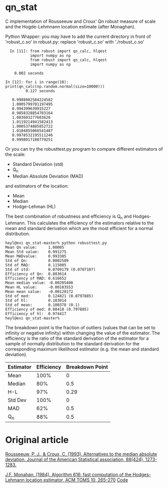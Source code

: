 # qn_stat
C implementation of Rousseeuw and Croux' Qn robust measure of scale and the Hogde-Lehmnann location estimate (after Monaghan).

Python Wrapper:  you may have to add the current directory in front of 'robust_c.so' in robust.py: replace 'robust_c.so' with './robust_c.so'
~~~
  In [11]: from robust import qn_calc, hlqest
           import numpy as np
           from robust import qn_calc, hlqest
           import numpy as np
           
    0.002 seconds
 
In [12]: for i in range(10): print(qn_calc(np.random.normal(size=10000)))
         0.127 seconds
         
   0.9988082584224582
   1.0005799701197495
   0.994399639915227
   0.9858328854703164
   1.003603277603626
   1.0119214941582413
   1.0005374885852722
   1.0184855066541487
   0.9978532195511246
   0.9998017180779251
~~~

Or you can try the robusttest.py program to compare different estimators of the scale:
* Standard Deviation (std)
* Q<sub>n</sub>
* Median Absolute Deviation (MAD)

and estimators of the location:
* Mean
* Median
* Hodge-Lehman (HL)

The best combination of robustness and efficiency is Q<sub>n</sub> and Hodges-Lehmann.  This calculates the efficiency of the estimators relative to the mean and standard derivation which are the most efficient for a normal distribution.
~~~
heyl@evi qn_stat-master% python robusttest.py 
Mean Qn value:     1.00005
Mean Std value:    0.991275
Mean MADvalue:     0.993385
Std of Qn:         0.0802589
Std of MAD:        0.115005
Std of std:        0.0709179 (0.0707107)
Efficiency of Qn:  0.883614
Efficiency of MAD: 0.616652
Mean median value: -0.00205408
Mean HL value:     -0.00103553
Mean mean value:   -0.00128172
Std of med:        0.124821 (0.0797885)
Std of hl:         0.103014
Std of mean:       0.100378 (0.1)
Efficiency of med: 0.80418 (0.797885)
Efficiency of hl:  0.974417
heyl@evi qn_stat-master% 
~~~

The breakdown point is the fraction of outliers (values that can be set to infinity or negative infinity) within changing the value of the estimator.  The efficiency is the ratio of the standard derivation of the estimator for a sample of normally distribution to the standard derivation for the corresponding maximum likelihood estimator (e.g. the mean and standard deviation).

|Estimator     |Efficiency|Breakdown Point|
|--------------|----------|---------------|
|Mean          | 100%     |       0       |
|Median        |  80%     |       0.5     |
|H-L           |  97%     |       0.29    |
|Std Dev       | 100%     |       0       |
|MAD           |  62%     |       0.5     |
|Q<sub>n</sub> |  88%     |       0.5    |


Original article
========
[Rousseeuw, P. J., & Croux, C. (1993). Alternatives to the median absolute deviation. Journal of the American Statistical association, 88(424), 1273-1283.](http://wis.kuleuven.be/stat/robust/papers/publications-1993/rousseeuwcroux-alternativestomedianad-jasa-1993.pdf)

[J.F. Monahan, (1984). Algorithm 616: fast computation of the Hodges-Lehmann location estimator, ACM TOMS 10, 265-270](https://dl.acm.org/doi/abs/10.1145/1271.319414) [Code](http://netlib.org/toms/616.gz)
